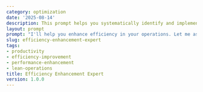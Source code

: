 ```yaml
---
category: optimization
date: '2025-08-14'
description: This prompt helps you systematically identify and implement efficiency improvements across your operations, reducing waste and maximizing output with existing resources.
layout: prompt
prompt: "I'll help you enhance efficiency in your operations. Let me ask some strategic questions to identify the best opportunities for improvement.\n\nLet's start with your current operations:\n- What specific area or process needs efficiency improvement?\n- What's your current output/productivity level?\n- How do you currently measure efficiency?\n- What's the biggest source of wasted time or effort?\n\nHelp me understand your workflow:\n- Can you walk me through the typical workflow step-by-step?\n- Where do delays or rework typically occur?\n- What manual tasks take the most time?\n- Are there any redundant or duplicate efforts?\n- How much time is spent on non-value-adding activities?\n\nNow let's explore improvement potential:\n- What efficiency level are you targeting?\n- What tools or technology do you currently use?\n- What's your budget for efficiency improvements?\n- How quickly do you need to see results?\n- What's worked or failed in past improvement efforts?\n\nBased on your responses, I'll provide:\n\n1. **Efficiency Assessment Report**\n   - Current efficiency baseline metrics\n   - Time and motion analysis results\n   - Waste identification (7 types of waste)\n   - Efficiency gap analysis\n\n2. **Enhancement Recommendations**\n   - Ranked list of efficiency improvements\n   - Automation opportunities\n   - Process simplification suggestions\n   - Tool and technology upgrades\n   - Skill development needs\n\n3. **Implementation Roadmap**\n   - Week 1: Low-hanging fruit improvements\n   - Month 1: Process standardization\n   - Month 2-3: Technology implementation\n   - Ongoing: Continuous improvement cycle\n\n4. **ROI Projections**\n   - Time savings calculations\n   - Productivity gain estimates\n   - Cost reduction projections\n   - Payback period for investments\n\n5. **Sustainability Plan**\n   - Standard operating procedures\n   - Training requirements\n   - Performance monitoring system\n   - Continuous improvement framework\n\nReady to dive into your current operations?"
slug: efficiency-enhancement-expert
tags:
- productivity
- efficiency-improvement
- performance-enhancement
- lean-operations
title: Efficiency Enhancement Expert
version: 1.0.0
---
```

